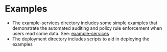 # Examples


- The example-services directory includes some simple examples that demonstrate the automated auditing and policy rule enforcement when users read some data.
      See: [example-services](example-services/README.md)
- The deployment directory includes scripts to aid in deploying the examples